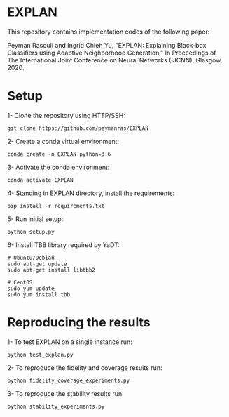 # EXPLAN

This repository contains implementation codes of the following paper:

Peyman Rasouli and Ingrid Chieh Yu, "EXPLAN: Explaining Black-box Classifiers using Adaptive Neighborhood Generation," In Proceedings of The International Joint Conference on Neural Networks (IJCNN), Glasgow, 2020.

# Setup
1- Clone the repository using HTTP/SSH:
```
git clone https://github.com/peymanras/EXPLAN
```
2- Create a conda virtual environment:
```
conda create -n EXPLAN python=3.6
```
3- Activate the conda environment: 
```
conda activate EXPLAN
```
4- Standing in EXPLAN directory, install the requirements:
```
pip install -r requirements.txt
```
5- Run initial setup:
```
python setup.py
```
6- Install TBB library required by YaDT:
```
# Ubuntu/Debian
sudo apt-get update
sudo apt-get install libtbb2 

# CentOS
sudo yum update
sudo yum install tbb
```

# Reproducing the results
1- To test EXPLAN on a single instance run:
```
python test_explan.py
```
2- To reproduce the fidelity and coverage results run:
```
python fidelity_coverage_experiments.py
```
3- To reproduce the stability results run:
```
python stability_experiments.py
```
